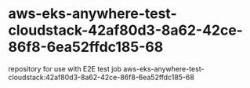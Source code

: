 # aws-eks-anywhere-test-cloudstack-42af80d3-8a62-42ce-86f8-6ea52ffdc185-68
repository for use with E2E test job aws-eks-anywhere-test-cloudstack:42af80d3-8a62-42ce-86f8-6ea52ffdc185-68
